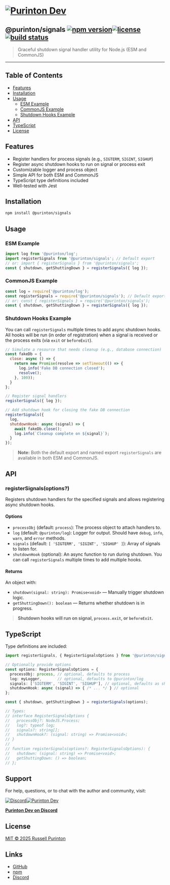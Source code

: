 # [![Purinton Dev](https://purinton.us/logos/brand.png)](https://discord.gg/QSBxQnX7PF)

## @purinton/signals [![npm version](https://img.shields.io/npm/v/@purinton/signals.svg)](https://www.npmjs.com/package/@purinton/signals)[![license](https://img.shields.io/github/license/purinton/signals.svg)](LICENSE)[![build status](https://github.com/purinton/signals/actions/workflows/nodejs.yml/badge.svg)](https://github.com/purinton/signals/actions)

> Graceful shutdown signal handler utility for Node.js (ESM and CommonJS)

---

## Table of Contents

- [Features](#features)
- [Installation](#installation)
- [Usage](#usage)
  - [ESM Example](#esm-example)
  - [CommonJS Example](#commonjs-example)
  - [Shutdown Hooks Example](#shutdown-hooks-example)
- [API](#api)
- [TypeScript](#typescript)
- [License](#license)

## Features

- Register handlers for process signals (e.g., `SIGTERM`, `SIGINT`, `SIGHUP`)
- Register async shutdown hooks to run on signal or process exit
- Customizable logger and process object
- Simple API for both ESM and CommonJS
- TypeScript type definitions included
- Well-tested with Jest

## Installation

```bash
npm install @purinton/signals
```

## Usage

### ESM Example

```js
import log from '@purinton/log';
import registerSignals from '@purinton/signals'; // Default export
// or: import { registerSignals } from '@purinton/signals';
const { shutdown, getShuttingDown } = registerSignals({ log });
```

### CommonJS Example

```js
const log = require('@purinton/log');
const registerSignals = require('@purinton/signals'); // Default export
// or: const { registerSignals } = require('@purinton/signals');
const { shutdown, getShuttingDown } = registerSignals({ log });
```

### Shutdown Hooks Example

You can call `registerSignals` multiple times to add async shutdown hooks. All hooks will be run (in order of registration) when a signal is received or the process exits (via `exit` or `beforeExit`).

```js
// Simulate a resource that needs cleanup (e.g., database connection)
const fakeDb = {
  close: async () => {
    return new Promise(resolve => setTimeout(() => {
      log.info('Fake DB connection closed');
      resolve();
    }, 100));
  }
};

// Register signal handlers
registerSignals({ log });

// Add shutdown hook for closing the fake DB connection
registerSignals({
  log,
  shutdownHook: async (signal) => {
    await fakeDb.close();
    log.info(`Cleanup complete on ${signal}`);
  }
});
```

> **Note:** Both the default export and named export `registerSignals` are available in both ESM and CommonJS.

## API

### registerSignals(options?)

Registers shutdown handlers for the specified signals and allows registering async shutdown hooks.

#### Options

- `processObj` (default: `process`): The process object to attach handlers to.
- `log` (default: `@purinton/log`): Logger for output. Should have `debug`, `info`, `warn`, and `error` methods.
- `signals` (default: `[ 'SIGTERM', 'SIGINT', 'SIGHUP' ]`): Array of signals to listen for.
- `shutdownHook` (optional): An async function to run during shutdown. You can call `registerSignals` multiple times to add multiple hooks.

#### Returns

An object with:

- `shutdown(signal: string): Promise<void>` — Manually trigger shutdown logic.
- `getShuttingDown(): boolean` — Returns whether shutdown is in progress.

> **Shutdown hooks will run on signal, `process.exit`, or `beforeExit`.**

## TypeScript

Type definitions are included:

```ts
import registerSignals, { RegisterSignalsOptions } from '@purinton/signals';

// Optionally provide options
const options: RegisterSignalsOptions = {
  processObj: process, // optional, defaults to process
  log: myLogger,       // optional, defaults to @purinton/log
  signals: ['SIGTERM', 'SIGINT', 'SIGHUP'], // optional, defaults as shown
  shutdownHook: async (signal) => { /* ... */ } // optional
};

const { shutdown, getShuttingDown } = registerSignals(options);

// Types:
// interface RegisterSignalsOptions {
//   processObj?: NodeJS.Process;
//   log?: typeof log;
//   signals?: string[];
//   shutdownHook?: (signal: string) => Promise<void>;
// }
//
// function registerSignals(options?: RegisterSignalsOptions): {
//   shutdown: (signal: string) => Promise<void>;
//   getShuttingDown: () => boolean;
// };
```

## Support

For help, questions, or to chat with the author and community, visit:

[![Discord](https://purinton.us/logos/discord_96.png)](https://discord.gg/QSBxQnX7PF)[![Purinton Dev](https://purinton.us/logos/purinton_96.png)](https://discord.gg/QSBxQnX7PF)

**[Purinton Dev on Discord](https://discord.gg/QSBxQnX7PF)**

## License

[MIT © 2025 Russell Purinton](LICENSE)

## Links

- [GitHub](https://github.com/purinton/signals)
- [npm](https://www.npmjs.com/package/@purinton/signals)
- [Discord](https://discord.gg/QSBxQnX7PF)
